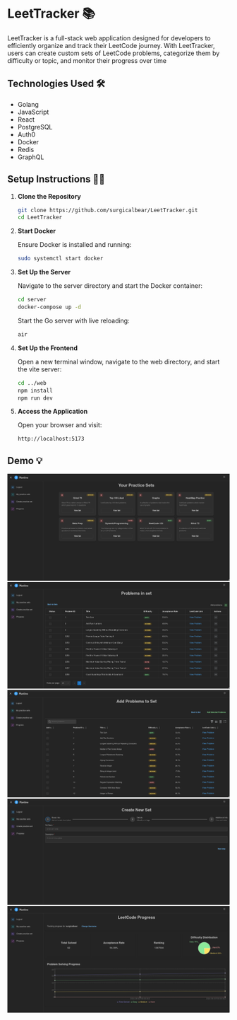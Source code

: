 # LeetTracker 📚
LeetTracker is a full-stack web application designed for developers to efficiently organize and track their LeetCode journey. With LeetTracker, users can create custom sets of LeetCode problems, categorize them by difficulty or topic, and monitor their progress over time


## Technologies Used 🛠️
- Golang
- JavaScript
- React
- PostgreSQL
- Auth0
- Docker
- Redis
- GraphQL


## Setup Instructions 👨‍🏫

1. **Clone the Repository**
   ```sh
   git clone https://github.com/surgicalbear/LeetTracker.git
   cd LeetTracker
   ```

2. **Start Docker**

   Ensure Docker is installed and running:
   ```sh
   sudo systemctl start docker
   ```

4. **Set Up the Server**

   Navigate to the server directory and start the Docker container:
   ```sh
   cd server
   docker-compose up -d
   ```

   Start the Go server with live reloading:
   ```sh
   air
   ```

6. **Set Up the Frontend**

   Open a new terminal window, navigate to the web directory, and start the vite server:
   ```sh
   cd ../web
   npm install
   npm run dev
   ```

8. **Access the Application**

   Open your browser and visit:
   ```
   http://localhost:5173
   ```



## Demo 💡
![setsdemo](images/sets.png)
![setproblems](images/problems.png)
![addproblems](images/add.png)
![createdemo](images/create.png)
![progressdemo](images/progress.png)










